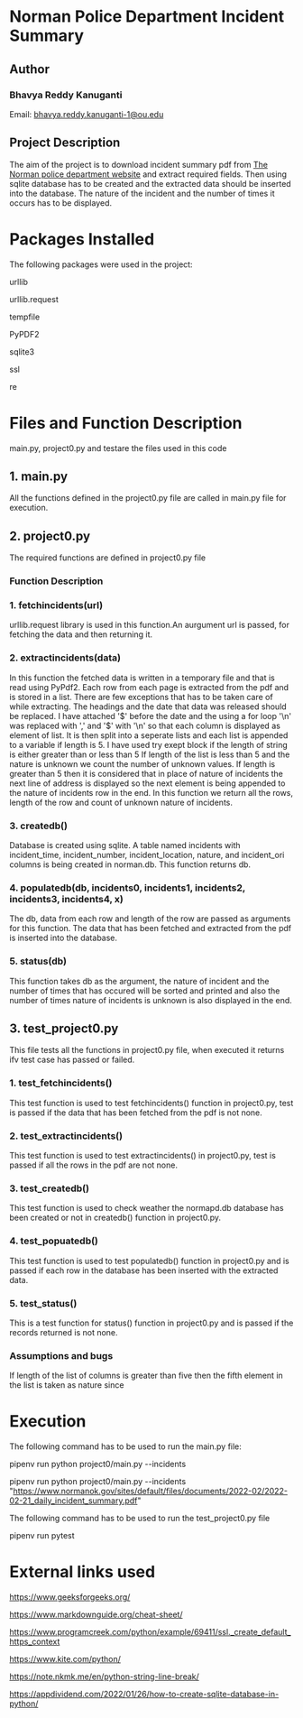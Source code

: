# Norman Police Department Incident Summary


## Author
### Bhavya Reddy Kanuganti
Email: bhavya.reddy.kanuganti-1@ou.edu
## Project Description
The aim of the project is to download incident summary pdf from [The Norman police department website](https://www.normanok.gov/public-safety/police-department/crime-prevention-data/department-activity-reports) 
and extract required fields. Then using sqlite database has to be created and the extracted data should be inserted into the database. The nature of the incident and the number of times it occurs has to be displayed.
# Packages Installed
The following packages were used in the project:

urllib 

urllib.request 

tempfile

PyPDF2

sqlite3

ssl

re

# Files and Function Description
main.py, project0.py and testare the files used in this code
## 1. main.py
All the functions defined in the project0.py file are called in main.py file for execution.
## 2. project0.py
The required functions are defined in project0.py file 
### Function Description
### 1. fetchincidents(url)
urllib.request library is used in this function.An aurgument url is passed, for fetching the data and then returning it.
### 2. extractincidents(data)
In this function the fetched data is written in a temporary file and that is read using PyPdf2.
Each row from each page is extracted from the pdf and is stored in a list. There are few exceptions that has to be taken care of while extracting.
The headings and the date that data was released should be replaced.
I have attached '$' before the date and the using a for loop
'\n' was replaced with ',' and '$' with '\n' so that each column is displayed as element of list.
It is then split into a seperate lists and each list is appended to a variable if length is 5. I have used try exept block if the length of string is either greater than or less than 5 
If length of the list is less than 5 and the nature is unknown we count the number of unknown values. If length is greater than 5 
then it is considered that in place of nature of incidents the next line of address is displayed so the next element is being appended to the nature of incidents row in the end. 
In this function we return all the rows, length of the row and count of unknown nature of incidents.


### 3. createdb()
Database is created using sqlite. A table named incidents with incident_time, incident_number, incident_location, nature, and incident_ori columns
is being created in norman.db. This function returns db.

### 4. populatedb(db, incidents0, incidents1, incidents2, incidents3, incidents4, x)
The db, data from each row and length of the row are passed as arguments for this function. The data that has been fetched and extracted from the pdf is inserted into the database.

### 5. status(db)
This function takes db as the argument, the nature of incident and the number of times that has occured will be sorted and printed and also the number of times nature of incidents is unknown is also displayed in the end.

## 3. test_project0.py
This file tests all the functions in project0.py file, when executed it returns
ifv test case has passed or failed.

### 1. test_fetchincidents()
This test function is used to test fetchincidents() function in project0.py, test is passed if the data that has been fetched from the pdf is not none.

### 2. test_extractincidents()
This test function is used to test extractincidents() in project0.py, test is passed if all the rows in the pdf are not none.

### 3. test_createdb()
This test function is used to check weather the normapd.db database has been created or not in createdb() function in project0.py.

### 4. test_popuatedb()
This test function is used to test populatedb() function in project0.py and is passed if each row in the database has been inserted with the extracted data.

### 5. test_status()
This is a test function for status() function in project0.py and is passed if the records returned is not none.
### Assumptions and bugs

If length of the list of columns is greater than five then the fifth element in the list is taken as nature since   

# Execution
The following command has to be used to run the main.py file:

pipenv run python project0/main.py --incidents <url>

pipenv run python project0/main.py --incidents "https://www.normanok.gov/sites/default/files/documents/2022-02/2022-02-21_daily_incident_summary.pdf"

The following command has to be used to run the test_project0.py  file  
  
pipenv run pytest  
  

# External links used

https://www.geeksforgeeks.org/

https://www.markdownguide.org/cheat-sheet/

https://www.programcreek.com/python/example/69411/ssl._create_default_https_context

https://www.kite.com/python/

https://note.nkmk.me/en/python-string-line-break/

https://appdividend.com/2022/01/26/how-to-create-sqlite-database-in-python/
